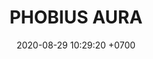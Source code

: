 ---
layout:  liga-indigo-team
permalink: /team/:title.html
categories: LI LI2 LI3 LI4 LI5 LI6 LI7 LI8 LI9 RUBY2 DMD3 TSR4  SSI5 HG6 IL7 TAE8 SAP9
maincover: /assets/logos/POAX.png
puntosLJMAYO24: 17
date: 2020-08-29 10:29:20 +0700
title: PHOBIUS AURA
route: /liga-indigo
tag: johto042024
color: black
puntosLJ202404: 12
grupo: sur
background: '#F16C38'
cover: /assets/backCard.png
team: PHOBIUS AURA
ID: POA
puntos: 0
pj: 9


team1: POA1
team2: partido4
team3: partido5
team4: partido4
team5: partido4
team6: partido3
team7: partido4
team8: partido4
team9: partido4


pt1: 0
pj1: 0
#PARTIDO 2
maincover2: /assets/logos/DFS.png
j2: RONDA 2
p2: POA
r2: 0
rr2: 2
pp2: RUBY
bg2: rock rock
pt2: 0
pj2: 0
#PARTIDO 3
j3: RONDA 3
maincover3: /assets/logos/DFS.png
p3: POA
r3: 0
rr3: 2
pp3: DMD
bg3: rock
pt3: 0
pj3: 0
#PARTIDO 4
j4: RONDA 4
maincover4: /assets/logos/TSR.png
p4: POA
r4: 0
rr4: 2
pp4: TSR
bg4: rock rock
pt4: 0
pj4: 0
#PARTIDO 5
j5: RONDA 5
maincover5: /assets/logos/SSI.png
p5: POA
pp5: SSI
bg5: rock 
r5: 0
rr5: 0
pt5: 0
pj5: 0
#PARTIDO 6
j6: RONDA 6
maincover6: /assets/logos/HGREGIOS.png
bg6: rock 
p6: POA
r6: 0
pp6: HG
rr6: 0
pt6: 0
pj6: 0
#PARTIDO 7
maincover7: /assets/logos/ILEAGUE.png
j7: RONDA 7
p7: POA
pp7: IL
bg7: rock 
r7: 0
rr7: 0
pt7: 0
pj7: 0
#PARTIDO 8
j8: RONDA 8
bg8: rock 
maincover8: /assets/logos/TAE.png
p8: POA
pp8: TAE
r8: 0
rr8: 0
pt8: 0
pj8: 0
#PARTIDO 9
j9: RONDA 9
maincover9: /assets/logos/DFS.png
bg9: rock
p9: POA
r9: 0
pp9: SAP
rr9: 0
pt9: 0
pj9: 0
stream: <i class="fa-brands fa-twitch text-white"></i>
---